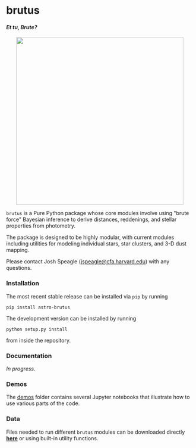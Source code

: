 # brutus
#### _**Et tu, Brute?**_

<p align="center">
  <img src="https://github.com/joshspeagle/brutus/blob/master/brutus_logo.png?raw=true" width="450">
</p>

`brutus` is a Pure Python package whose core modules involve using
"brute force" Bayesian inference to derive distances, reddenings, and 
stellar properties from photometry.

The package is designed to be highly modular, with current modules including
utilities for modeling individual stars, star clusters, and 3-D dust mapping.

Please contact Josh Speagle (jspeagle@cfa.harvard.edu) with any questions.

### Installation
The most recent stable release can be installed via `pip` by running
```
pip install astro-brutus
```

The development version can be installed by running
```
python setup.py install
```
from inside the repository.

### Documentation
*In progress*.

### Demos
The [demos](https://github.com/joshspeagle/brutus/tree/master/demos)
folder contains several Jupyter notebooks that illustrate how to use various
parts of the code.

### Data

Files needed to run different `brutus` modules can be downloaded directly
**[here](https://dataverse.harvard.edu/dataverse/astro-brutus)** or using
built-in utility functions.
